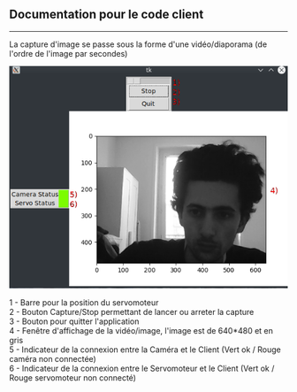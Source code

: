 ## Documentation pour le code client
***************************************
La capture d'image se passe sous la forme d'une vidéo/diaporama (de l'ordre de l'image par secondes)


![image](Client_image.png)

1 -  Barre pour la position du servomoteur \
2 -  Bouton Capture/Stop permettant de lancer ou arreter la capture\
3 - Bouton pour quitter l'application\
4 - Fenêtre d'affichage de la vidéo/image, l'image est de 640*480 et en gris\
5 - Indicateur de la connexion entre la Caméra et le Client (Vert ok / Rouge caméra non connectée)\
6 -  Indicateur de la connexion entre le Servomoteur et le Client (Vert ok / Rouge servomoteur non connecté)
